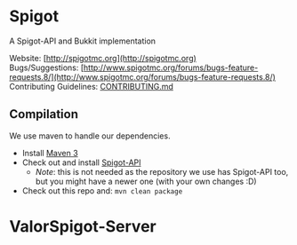 Spigot
===========

A Spigot-API and Bukkit implementation

Website: [http://spigotmc.org](http://spigotmc.org)  
Bugs/Suggestions: [http://www.spigotmc.org/forums/bugs-feature-requests.8/](http://www.spigotmc.org/forums/bugs-feature-requests.8/)  
Contributing Guidelines: [CONTRIBUTING.md](https://github.com/SpigotMC/Spigot-API/blob/master/CONTRIBUTING.md)

Compilation
-----------

We use maven to handle our dependencies.

* Install [Maven 3](http://maven.apache.org/download.html)
* Check out and install [Spigot-API](http://github.com/SpigotMC/Spigot)
    * *Note*: this is not needed as the repository we use has Spigot-API too, but you might have a newer one (with your own changes :D)
* Check out this repo and: `mvn clean package`
# ValorSpigot-Server

